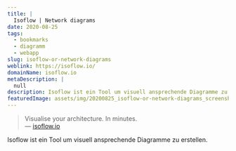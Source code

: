 ```yaml
---
title: |
  Isoflow | Network diagrams
date: 2020-08-25
tags:
  - bookmarks
  - diagramm
  - webapp
slug: isoflow-or-network-diagrams
weblink: https://isoflow.io/
domainName: isoflow.io
metaDescription: |
  null
description: Isoflow ist ein Tool um visuell ansprechende Diagramme zu erstellen.
featuredImage: assets/img/20200825_isoflow-or-network-diagrams_screenshot.png
---
```

<blockquote>Visualise your architecture. In minutes.
<footer>— <a href="https://isoflow.io/">isoflow.io</a></footer></blockquote>

Isoflow ist ein Tool um visuell ansprechende Diagramme zu erstellen.